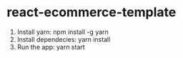 # react-ecommerce-template

1. Install yarn: npm install -g yarn
2. Install dependecies: yarn install
3. Run the app: yarn start
